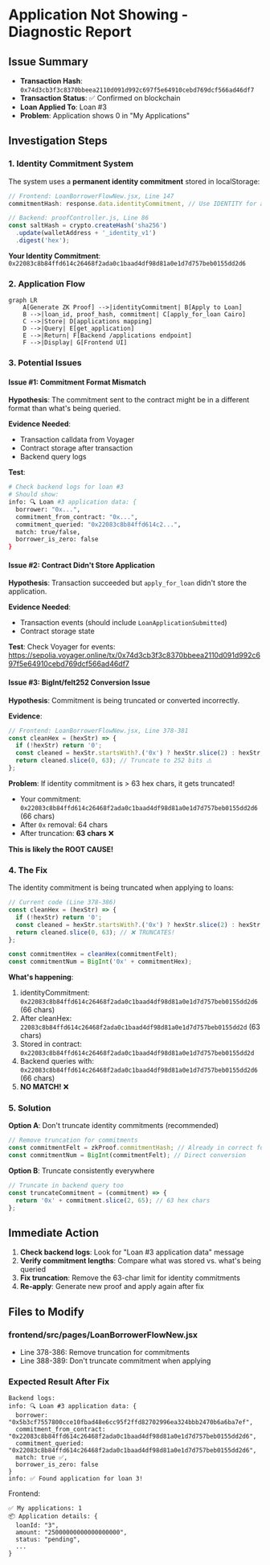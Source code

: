 # Application Not Showing - Diagnostic Report

## Issue Summary
- **Transaction Hash**: `0x74d3cb3f3c8370bbeea2110d091d992c697f5e64910cebd769dcf566ad46df7`
- **Transaction Status**: ✅ Confirmed on blockchain
- **Loan Applied To**: Loan #3
- **Problem**: Application shows 0 in "My Applications"

## Investigation Steps

### 1. Identity Commitment System

The system uses a **permanent identity commitment** stored in localStorage:
```javascript
// Frontend: LoanBorrowerFlowNew.jsx, Line 147
commitmentHash: response.data.identityCommitment, // Use IDENTITY for applications

// Backend: proofController.js, Line 86
const saltHash = crypto.createHash('sha256')
  .update(walletAddress + '_identity_v1')
  .digest('hex');
```

**Your Identity Commitment**: `0x22083c8b84ffd614c26468f2ada0c1baad4df98d81a0e1d7d757beb0155dd2d6`

### 2. Application Flow

```mermaid
graph LR
    A[Generate ZK Proof] -->|identityCommitment| B[Apply to Loan]
    B -->|loan_id, proof_hash, commitment| C[apply_for_loan Cairo]
    C -->|Store| D[applications mapping]
    D -->|Query| E[get_application]
    E -->|Return| F[Backend /applications endpoint]
    F -->|Display| G[Frontend UI]
```

### 3. Potential Issues

#### Issue #1: Commitment Format Mismatch
**Hypothesis**: The commitment sent to the contract might be in a different format than what's being queried.

**Evidence Needed**:
- Transaction calldata from Voyager
- Contract storage after transaction
- Backend query logs

**Test**:
```bash
# Check backend logs for loan #3
# Should show:
info: 🔍 Loan #3 application data: {
  borrower: "0x...",
  commitment_from_contract: "0x...",
  commitment_queried: "0x22083c8b84ffd614c2...",
  match: true/false,
  borrower_is_zero: false
}
```

#### Issue #2: Contract Didn't Store Application
**Hypothesis**: Transaction succeeded but `apply_for_loan` didn't store the application.

**Evidence Needed**:
- Transaction events (should include `LoanApplicationSubmitted`)
- Contract storage state

**Test**:
Check Voyager for events: https://sepolia.voyager.online/tx/0x74d3cb3f3c8370bbeea2110d091d992c697f5e64910cebd769dcf566ad46df7

#### Issue #3: BigInt/felt252 Conversion Issue
**Hypothesis**: Commitment is being truncated or converted incorrectly.

**Evidence**:
```javascript
// Frontend: LoanBorrowerFlowNew.jsx, Line 378-381
const cleanHex = (hexStr) => {
  if (!hexStr) return '0';
  const cleaned = hexStr.startsWith?.('0x') ? hexStr.slice(2) : hexStr;
  return cleaned.slice(0, 63); // Truncate to 252 bits ⚠️
};
```

**Problem**: If identity commitment is > 63 hex chars, it gets truncated!
- Your commitment: `0x22083c8b84ffd614c26468f2ada0c1baad4df98d81a0e1d7d757beb0155dd2d6` (66 chars)
- After `0x` removal: 64 chars
- After truncation: **63 chars** ❌

**This is likely the ROOT CAUSE!**

### 4. The Fix

The identity commitment is being truncated when applying to loans:

```javascript
// Current code (Line 378-386)
const cleanHex = (hexStr) => {
  if (!hexStr) return '0';
  const cleaned = hexStr.startsWith?.('0x') ? hexStr.slice(2) : hexStr;
  return cleaned.slice(0, 63); // ❌ TRUNCATES!
};

const commitmentHex = cleanHex(commitmentFelt);
const commitmentNum = BigInt('0x' + commitmentHex);
```

**What's happening**:
1. identityCommitment: `0x22083c8b84ffd614c26468f2ada0c1baad4df98d81a0e1d7d757beb0155dd2d6` (66 chars)
2. After cleanHex: `22083c8b84ffd614c26468f2ada0c1baad4df98d81a0e1d7d757beb0155dd2d` (63 chars)
3. Stored in contract: `0x22083c8b84ffd614c26468f2ada0c1baad4df98d81a0e1d7d757beb0155dd2d`
4. Backend queries with: `0x22083c8b84ffd614c26468f2ada0c1baad4df98d81a0e1d7d757beb0155dd2d6` (66 chars)
5. **NO MATCH!** ❌

### 5. Solution

**Option A**: Don't truncate identity commitments (recommended)
```javascript
// Remove truncation for commitments
const commitmentFelt = zkProof.commitmentHash; // Already in correct format
const commitmentNum = BigInt(commitmentFelt); // Direct conversion
```

**Option B**: Truncate consistently everywhere
```javascript
// Truncate in backend query too
const truncateCommitment = (commitment) => {
  return '0x' + commitment.slice(2, 65); // 63 hex chars
};
```

## Immediate Action

1. **Check backend logs**: Look for "Loan #3 application data" message
2. **Verify commitment lengths**: Compare what was stored vs. what's being queried
3. **Fix truncation**: Remove the 63-char limit for identity commitments
4. **Re-apply**: Generate new proof and apply again after fix

## Files to Modify

### frontend/src/pages/LoanBorrowerFlowNew.jsx
- Line 378-386: Remove truncation for commitments
- Line 388-389: Don't truncate commitment when applying

### Expected Result After Fix

```
Backend logs:
info: 🔍 Loan #3 application data: {
  borrower: "0x5b3cf7557800cce10fbad48e6cc95f2ffd82702996ea324bbb2470b6a6ba7ef",
  commitment_from_contract: "0x22083c8b84ffd614c26468f2ada0c1baad4df98d81a0e1d7d757beb0155dd2d6",
  commitment_queried: "0x22083c8b84ffd614c26468f2ada0c1baad4df98d81a0e1d7d757beb0155dd2d6",
  match: true ✅,
  borrower_is_zero: false
}
info: ✅ Found application for loan 3!
```

Frontend:
```
✅ My applications: 1
📦 Application details: {
  loanId: "3",
  amount: "25000000000000000000",
  status: "pending",
  ...
}
```
